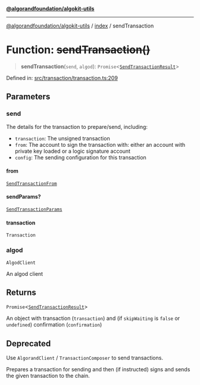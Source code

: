 [**@algorandfoundation/algokit-utils**](../../README.md)

***

[@algorandfoundation/algokit-utils](../../README.md) / [index](../README.md) / sendTransaction

# Function: ~~sendTransaction()~~

> **sendTransaction**(`send`, `algod`): `Promise`\<[`SendTransactionResult`](../../types/transaction/interfaces/SendTransactionResult.md)\>

Defined in: [src/transaction/transaction.ts:209](https://github.com/algorandfoundation/algokit-utils-ts/blob/main/src/transaction/transaction.ts#L209)

## Parameters

### send

The details for the transaction to prepare/send, including:
  * `transaction`: The unsigned transaction
  * `from`: The account to sign the transaction with: either an account with private key loaded or a logic signature account
  * `config`: The sending configuration for this transaction

#### from

[`SendTransactionFrom`](../../types/transaction/type-aliases/SendTransactionFrom.md)

#### sendParams?

[`SendTransactionParams`](../../types/transaction/interfaces/SendTransactionParams.md)

#### transaction

`Transaction`

### algod

`AlgodClient`

An algod client

## Returns

`Promise`\<[`SendTransactionResult`](../../types/transaction/interfaces/SendTransactionResult.md)\>

An object with transaction (`transaction`) and (if `skipWaiting` is `false` or `undefined`) confirmation (`confirmation`)

## Deprecated

Use `AlgorandClient` / `TransactionComposer` to send transactions.

Prepares a transaction for sending and then (if instructed) signs and sends the given transaction to the chain.
